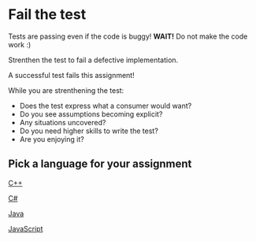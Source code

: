 # Fail the test

Tests are passing even if the code is buggy! **WAIT!** Do not make the code work :)

Strenthen the test to fail a defective implementation.

A successful test fails this assignment!

While you are strenthening the test:

- Does the test express what a consumer would want?
- Do you see assumptions becoming explicit?
- Any situations uncovered?
- Do you need higher skills to write the test?
- Are you enjoying it?

## Pick a language for your assignment

[C++](https://classroom.github.com/a/Y3XZFMyS)

[C#](https://classroom.github.com/a/bKaST2Iy)

[Java](https://classroom.github.com/a/1O10E0xo)

[JavaScript]()
